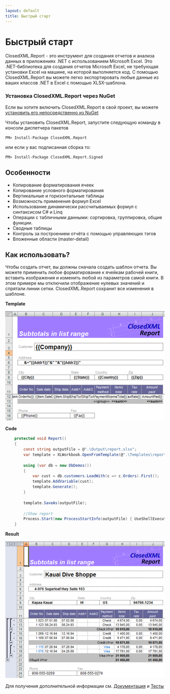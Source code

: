 ```yaml
---
layout: default
title: Быстрый старт
---
```


# Быстрый старт


ClosedXML.Report - это инструмент для создания отчетов и анализа данных в приложениях .NET с использованием Microsoft Excel. Это .NET-библиотека для создания отчетов Microsoft Excel, не требующая установки Excel на машине, на которой выполняется код. С помощью ClosedXML.Report вы можете легко экспортировать любые данные из ваших классов .NET в Excel с помощью XLSX-шаблона.

### Установка ClosedXML.Report через NuGet

Если вы хотите включить ClosedXML.Report в свой проект, вы можете [установить его непосредственно из NuGet](https://www.nuget.org/packages/ClosedXML.Report/)

Чтобы установить ClosedXML.Report, запустите следующую команду в консоли диспетчера пакетов

```
PM> Install-Package ClosedXML.Report
```
или если у вас подписанная сборка то:
```
PM> Install-Package ClosedXML.Report.Signed
```

## Особенности

* Копирование форматирования ячеек 
* Копирование условного форматирования
* Вертикальные и горизонтальные таблицы
* Возможность применения формул Excel 
* Использование динамически рассчитываемых формул с синтаксисом C# и Linq 
* Операции с табличными данными: сортировка, группировка, общие функции. 
* Сводные таблицы 
* Контроль за построением отчёта с помощью управляющих тэгов
* Вложенные области (master-detail) 

## Как использовать?
Чтобы создать отчет, вы должны сначала создать шаблон отчета. Вы можете применить любое форматирование к ячейкам рабочей книги, вставить изображения и изменить любой из параметров самой книги. В этом примере мы отключили отображение нулевых значений и спрятали линии сетки. ClosedXML.Report сохранит все изменения в шаблоне.
 

**Template**

![template1](../../images/quick-start-01.png)

**Code**

```c#
    protected void Report()
    {
        const string outputFile = @".\Output\report.xlsx";
        var template = XLWorkbook.OpenFromTemplate(@".\Templates\report.xlsx");

        using (var db = new DbDemos())
        {
            var cust = db.customers.LoadWith(c => c.Orders).First();
            template.AddVariable(cust);
            template.Generate();
        }

        template.SaveAs(outputFile);

        //Show report
        Process.Start(new ProcessStartInfo(outputFile) { UseShellExecute = true });
    }
```

**Result**

![result1](../../images/quick-start-02.png)

Для получения дополнительной информации см. [Документация](index) и [Тесты](https://github.com/ClosedXML/ClosedXML.Report/tree/master/tests)
